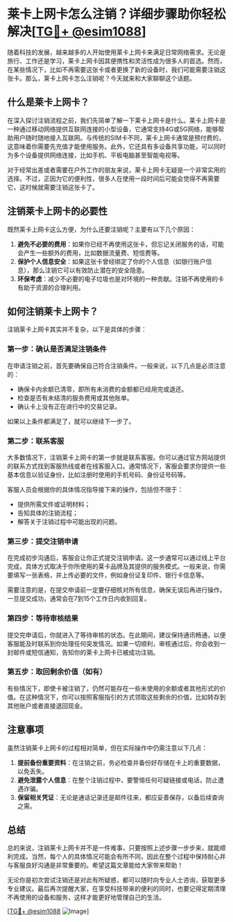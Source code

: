 # 莱卡上网卡怎么注销？详细步骤助你轻松解决[[TG💪+ @esim1088](https://t.me/s/esim1088)]

随着科技的发展，越来越多的人开始使用莱卡上网卡来满足日常网络需求。无论是旅行、工作还是学习，莱卡上网卡因其便携性和灵活性成为很多人的首选。然而，在某些情况下，比如不再需要这张卡或者更换了新的设备时，我们可能需要注销这张卡。那么，莱卡上网卡怎么注销呢？今天就来和大家聊聊这个话题。

## 什么是莱卡上网卡？

在深入探讨注销流程之前，我们先简单了解一下莱卡上网卡是什么。莱卡上网卡是一种通过移动网络提供互联网连接的小型设备，它通常支持4G或5G网络，能够帮助用户随时随地接入互联网。与传统的SIM卡不同，莱卡上网卡通常是预付费的，这意味着你需要先充值才能使用服务。此外，它还具有多设备共享功能，可以同时为多个设备提供网络连接，比如手机、平板电脑甚至智能电视等。

对于经常出差或者需要在户外工作的朋友来说，莱卡上网卡无疑是一个非常实用的选择。不过，正因为它的便利性，很多人在使用一段时间后可能会觉得不再需要它，这时候就需要注销这张卡了。

## 注销莱卡上网卡的必要性

既然莱卡上网卡这么方便，为什么还要注销呢？主要有以下几个原因：

1. **避免不必要的费用**：如果你已经不再使用这张卡，但忘记关闭服务的话，可能会产生一些额外的费用，比如数据流量费、短信费等。
2. **保护个人信息安全**：如果这张卡曾经绑定了你的个人信息（如银行账户信息），那么注销它可以有效防止潜在的安全隐患。
3. **环保考虑**：减少不必要的电子垃圾也是对环境的一种贡献。注销不再使用的卡有助于资源的合理利用。

## 如何注销莱卡上网卡？

注销莱卡上网卡其实并不复杂，以下是具体的步骤：

### 第一步：确认是否满足注销条件

在申请注销之前，首先要确保自己符合注销条件。一般来说，以下几点是必须注意的：
- 确保卡内余额已清零，即所有未消费的金额都已经用完或退还。
- 检查是否有未结清的服务费用或其他账单。
- 确认卡上没有正在进行中的交易记录。

如果以上条件都满足了，就可以继续下一步了。

### 第二步：联系客服

大多数情况下，注销莱卡上网卡的第一步就是联系客服。你可以通过官方网站提供的联系方式找到客服热线或者在线客服入口。通常情况下，客服会要求你提供一些基本信息以验证身份，比如注册时使用的手机号码、身份证号码等。

客服人员会根据你的具体情况指导接下来的操作，包括但不限于：
- 提供所需文件或证明材料；
- 告知具体的注销流程；
- 解答关于注销过程中可能出现的问题。

### 第三步：提交注销申请

在完成初步沟通后，客服会让你正式提交注销申请。这一步通常可以通过线上平台完成，具体方式取决于你所使用的莱卡品牌及其提供的服务模式。一般来说，你需要填写一张表格，并上传必要的文件，例如身份证复印件、银行卡信息等。

需要注意的是，在提交申请前一定要仔细核对所有信息，确保无误后再进行操作。一旦提交成功，通常会在7到15个工作日内收到回复。

### 第四步：等待审核结果

提交完申请后，你就进入了等待审核的状态。在此期间，建议保持通讯畅通，以便客服能及时联系到你处理任何突发情况。如果一切顺利，审核通过后，你会收到一封邮件或短信通知，告知你的莱卡上网卡已被成功注销。

### 第五步：取回剩余价值（如有）

有些情况下，即使卡被注销了，仍然可能存在一些未使用的余额或者其他形式的价值。在这种情况下，你可以按照客服指引的方式领取这些剩余的价值，比如转存到其他账户或者直接退回现金。

## 注意事项

虽然注销莱卡上网卡的过程相对简单，但在实际操作中仍需注意以下几点：

1. **提前备份重要资料**：在注销之前，务必检查并备份好存储在卡上的重要数据，以免丢失。
2. **避免泄露个人信息**：在整个注销过程中，要警惕任何可疑链接或电话，防止遭遇诈骗。
3. **保留相关凭证**：无论是通话记录还是邮件往来，都应妥善保存，以备后续查询之需。

## 总结

总的来说，注销莱卡上网卡并不是一件难事，只要按照上述步骤一步步来，就能顺利完成。当然，每个人的具体情况可能会有所不同，因此在整个过程中保持耐心并与客服良好沟通是非常重要的。希望这篇文章能给大家带来帮助！

无论你是初次尝试注销还是对此有所疑惑，都可以随时向专业人士咨询，获取更多专业建议。最后再次提醒大家，在享受科技带来的便利的同时，也要记得定期清理不再使用的设备和服务，这样才能更好地管理自己的生活。

[[TG💪+ @esim1088](https://t.me/s/esim1088) ![Image](https://i.postimg.cc/4NQfJmqS/Snipaste-2025-05-13-00-14-12.png)]